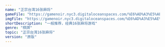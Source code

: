 ```yaml
---
name: "正宗台湾16张麻将"
gameFile: "https://gamenoir.nyc3.digitaloceanspaces.com/%E6%AD%A3%E5%AE%97%E5%8F%B0%E6%B9%BE16%E5%BC%A0%E9%BA%BB%E5%B0%86/mj1.zip"
imgFile: "https://gamenoir.nyc3.digitaloceanspaces.com/%E6%AD%A3%E5%AE%97%E5%8F%B0%E6%B9%BE16%E5%BC%A0%E9%BA%BB%E5%B0%86/original.jpg"
shortDescription: "一般推荐，经典16张麻将游戏"
genre: "棋牌"
topic: "正宗台湾16张麻将"
version: "原版"
---
```

